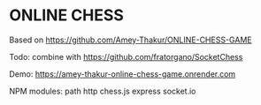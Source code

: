 # ONLINE CHESS

Based on https://github.com/Amey-Thakur/ONLINE-CHESS-GAME

Todo: combine with https://github.com/fratorgano/SocketChess

Demo:
https://amey-thakur-online-chess-game.onrender.com

NPM modules:
path
http
chess.js
express
socket.io